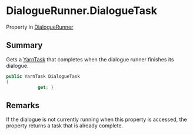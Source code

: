# DialogueRunner.DialogueTask

Property in [DialogueRunner](/docs/api/csharp/yarn.unity.dialoguerunner.md)

## Summary


Gets a  <a href="yarn.unity.yarntask-1.md">YarnTask</a>  that completes when the dialogue
runner finishes its dialogue.


```csharp
public YarnTask DialogueTask
{
            get; }
```

## Remarks


If the dialogue is not currently running when this property is
accessed, the property returns a task that is already complete.


